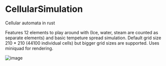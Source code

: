 # CellularSimulation
Cellular automata in rust

Features 12 elements to play around with (Ice, water, steam are counted as separate elements) and basic tempeture spread simulation.
Default grid size 210 * 210 (44100 individual cells) but bigger grid sizes are supported. Uses miniquad for rendering.


![image](https://user-images.githubusercontent.com/34283640/181909762-002c30f9-50d7-4c04-bbee-7221078af211.png)
